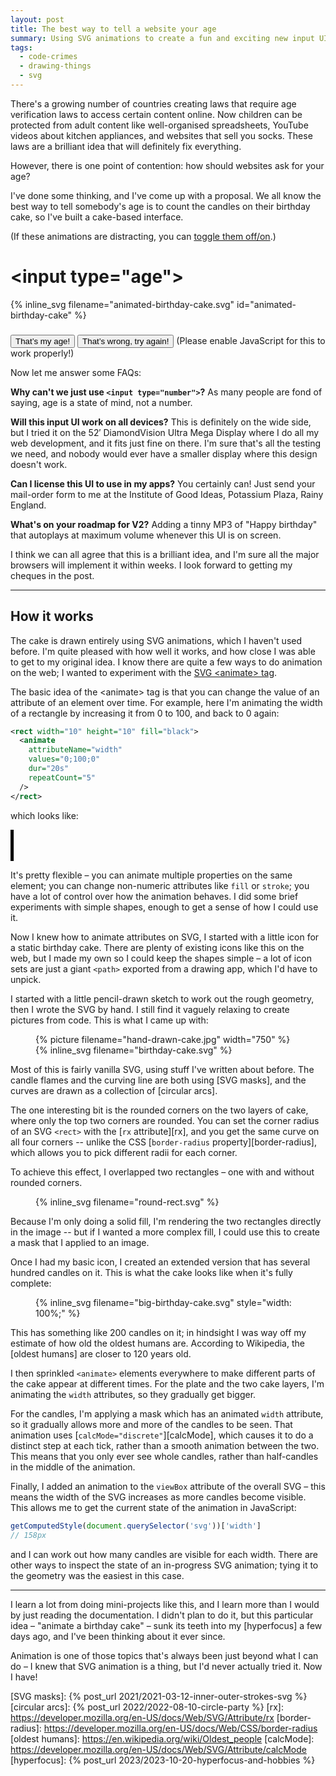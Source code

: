 ```yaml
---
layout: post
title: The best way to tell a website your age
summary: Using SVG animations to create a fun and exciting new input UI.
tags:
  - code-crimes
  - drawing-things
  - svg
---
```

There's a growing number of countries creating laws that require age verification laws to access certain content online.
Now children can be protected from adult content like well-organised spreadsheets, YouTube videos about kitchen appliances, and websites that sell you socks.
These laws are a brilliant idea that will definitely fix everything.

However, there is one point of contention: how should websites ask for your age?

I've done some thinking, and I've come up with a proposal.
We all know the best way to tell somebody's age is to count the candles on their birthday cake, so I've built a cake-based interface.

<style type="x-text/scss">
  $width: calc(100vw - 3 * #{$default-padding} - env(safe-area-inset-left) - env(safe-area-inset-right) - 6px);

  #cakeInput {

    /* Imagine we want a layout like this, where W is the full width of
     * the window, T is the text, and C is the cake.
     *
     *      WWWWWWWWWWWW|WWWWWWWWWWWW
     *          TTTTTTTT|TTTTTTTT
     *       CCCCCCCCCCC|CCCCCCCCCCC
     *
     * By default, the cake will be aligned flush left with the text:
     *
     *      WWWWWWWWWWWW|WWWWWWWWWWWW
     *          TTTTTTTT|TTTTTTTT
     *          CCCCCCCCCCC|CCCCCCCCCCC
     *
     * But we want it pushing against the left-hand side of the window.
     * Then we work out the margin we need to push it left by by taking
     * the difference of half the width of the cake, and half the width
     * of the text.
     *
     *      WWWWWWWWWWWW|WWWWWWWWWWWW
     *          TTTTTTTT|TTTTTTTT
     *          ^^^^^^^^
     *           = 50%
     *
     *       CCCCCCCCCCC|CCCCCCCCCCC
     *       ^^^^^^^^^^^
     *        = #{$width} / 2
     *
     */

    width: $width;
    margin-left:  calc(-1 * (#{$width} / 2 - 50%));
    background: #ff00d022;
    border: 3px solid #ff00d0;
    border-radius: 10px;
    text-align: center;
    font-family: 'Comic Sans MS', 'Comic Sans', sans-serif;
    color: #ff00d0;
    padding-bottom: 1em;
    padding-left: $default-padding;
    overflow: scroll;

    display: inline-block;

    h1 {
      color: #ff00d0;
    }

    @media screen and (max-width: $max-width + $default-padding * 2) {
      margin-left:  0;
      margin-right: 0;
    }

    button {
      background: #ff00d0;
      color: white;
      font-size: 1.2em;
      border-radius: 10px;
      padding: 3px 10px;
      border: 3px solid #ff00d0;
      font-family: 'Comic Sans MS', 'Comic Sans', sans-serif;
    }

    button:active {
      translate: 0 3px;
    }
  }
</style>

<p id="reducedMotionWarning">
  (If these animations are distracting, you can <a onclick="script:toggleAllAnimations()" style="cursor: pointer; text-decoration: underline">toggle them off/on</a>.)
</p>

<div id="cakeInput">
  <h1>&lt;input type="age"&gt;</h1>

  {%
    inline_svg
    filename="animated-birthday-cake.svg"
    id="animated-birthday-cake"
  %}

  <h3 id="age">
  </h3>

  <button onclick="script:document.querySelector('svg').pauseAnimations();">
    That’s my age!
  </button>

  <button onclick="script:restartAnimation();">
    That’s wrong, try again!
  </button>

  <noscript>
    (Please enable JavaScript for this to work properly!)
  </noscript>
</div>

<script>
  function restartAnimation() {
    const currentSvg = document.querySelector('svg#animated-birthday-cake');

    const newSvg = currentSvg.cloneNode(true);  /* deep = true */

    currentSvg.after(newSvg);
    currentSvg.remove();
  }

  function getCurrentAge() {
    const width = getComputedStyle(document.querySelector('svg#animated-birthday-cake'))['width'];
    const pixels = Number(width.replace(/px/, ''));

    const candleCount = Math.floor((pixels - 50) / 2 / 10) - 2;

    if (candleCount <= 1) {
      document.querySelector("#age").innerHTML = "You were only just born!";
    } else {
      document.querySelector("#age").innerHTML = `You are ${candleCount} years old!`;
    }
  }

  function toggleAllAnimations() {
    document.querySelectorAll("svg").forEach(svg => svg.pauseAnimations());
  }

  window.onload = function() {
    const isReduced =
      window.matchMedia(`(prefers-reduced-motion: reduce)`) === true |
      window.matchMedia(`(prefers-reduced-motion: reduce)`).matches === true;

    if (!!isReduced) {
      toggleAllAnimations();
      document.querySelector("#reducedMotionWarning").innerHTML = "(You have the “prefers reduced motion” setting, so I’ve disabled the animations. If you want to see them, you can <a onclick=\"script:toggleAllAnimations()\" style=\"cursor: pointer; text-decoration: underline;\">toggle them on/off</a>.)"
    }

    window.setInterval(getCurrentAge, 10);
  }
</script>

Now let me answer some FAQs:

**Why can't we just use `<input type="number">`?**
As many people are fond of saying, age is a state of mind, not a number.

**Will this input UI work on all devices?**
This is definitely on the wide side, but I tried it on the 52′ DiamondVision Ultra Mega Display where I do all my web development, and it fits just fine on there.
I'm sure that's all the testing we need, and nobody would ever have a smaller display where this design doesn't work.

**Can I license this UI to use in my apps?**
You certainly can!
Just send your mail-order form to me at the Institute of Good Ideas, Potassium Plaza, Rainy England.

**What's on your roadmap for V2?**
Adding a tinny MP3 of "Happy birthday" that autoplays at maximum volume whenever this UI is on screen.

I think we can all agree that this is a brilliant idea, and I'm sure all the major browsers will implement it within weeks.
I look forward to getting my cheques in the post.

[trunarla]: https://www.instagram.com/mewtru/

---

## How it works

The cake is drawn entirely using SVG animations, which I haven't used before.
I'm quite pleased with how well it works, and how close I was able to get to my original idea.
I know there are quite a few ways to do animation on the web; I wanted to experiment with the [SVG &lt;animate&gt; tag][animate].

The basic idea of the &lt;animate&gt; tag is that you can change the value of an attribute of an element over time.
For example, here I'm animating the width of a rectangle by increasing it from 0 to 100, and back to 0 again:

```xml
<rect width="10" height="10" fill="black">
  <animate
    attributeName="width"
    values="0;100;0"
    dur="20s"
    repeatCount="5"
  />
</rect>
```

which looks like:

<svg xmlns="http://www.w3.org/2000/svg" xmlns:xlink="http://www.w3.org/1999/xlink" viewBox="0 0 100 10" width="100%">
  <rect width="100" height="100" fill="black">
    <animate
      attributeName="width"
      values="0;100;0"
      dur="20s"
      repeatCount="5"
    />
  </rect>
</svg>

It's pretty flexible – you can animate multiple properties on the same element; you can change non-numeric attributes like `fill` or `stroke`; you have a lot of control over how the animation behaves.
I did some brief experiments with simple shapes, enough to get a sense of how I could use it.

Now I knew how to animate attributes on SVG, I started with a little icon for a static birthday cake.
There are plenty of existing icons like this on the web, but I made my own so I could keep the shapes simple – a lot of icon sets are just a giant `<path>` exported from a drawing app, which I'd have to unpick.

I started with a little pencil-drawn sketch to work out the rough geometry, then I wrote the SVG by hand.
I still find it vaguely relaxing to create pictures from code.
This is what I came up with:

<style type="x-text/scss">
  #two_columns {
    display: grid;
    grid-template-columns: 2fr 1fr;
    grid-gap: $default-grid-gap;
    align-items: center;
  }
</style>

<figure id="two_columns">
  {%
    picture
    filename="hand-drawn-cake.jpg"
    width="750"
  %}
  {%
    inline_svg
    filename="birthday-cake.svg"
  %}
</figure>

Most of this is fairly vanilla SVG, using stuff I've written about before.
The candle flames and the curving line are both using [SVG masks], and the curves are drawn as a collection of [circular arcs].

The one interesting bit is the rounded corners on the two layers of cake, where only the top two corners are rounded.
You can set the corner radius of an SVG `<rect>` with the [`rx` attribute][rx], and you get the same curve on all four corners -- unlike the CSS [`border-radius` property][border-radius], which allows you to pick different radii for each corner.

To achieve this effect, I overlapped two rectangles – one with and without rounded corners.

<figure>
  {%
    inline_svg
    filename="round-rect.svg"
  %}
</figure>

Because I'm only doing a solid fill, I'm rendering the two rectangles directly in the image -- but if I wanted a more complex fill, I could use this to create a mask that I applied to an image.

Once I had my basic icon, I created an extended version that has several hundred candles on it.
This is what the cake looks like when it's fully complete:

<figure>
  {%
    inline_svg
    filename="big-birthday-cake.svg"
    style="width: 100%;"
  %}
</figure>

This has something like 200 candles on it; in hindsight I was way off my estimate of how old the oldest humans are.
According to Wikipedia, the [oldest humans] are closer to 120 years old.

I then sprinkled `<animate>` elements everywhere to make different parts of the cake appear at different times.
For the plate and the two cake layers, I'm animating the `width` attributes, so they gradually get bigger.

For the candles, I'm applying a mask which has an animated `width` attribute, so it gradually allows more and more of the candles to be seen.
That animation uses [`calcMode="discrete"`][calcMode], which causes it to do a distinct step at each tick, rather than a smooth animation between the two.
This means that you only ever see whole candles, rather than half-candles in the middle of the animation.

Finally, I added an animation to the `viewBox` attribute of the overall SVG – this means the width of the SVG increases as more candles become visible.
This allows me to get the current state of the animation in JavaScript:

```javascript
getComputedStyle(document.querySelector('svg'))['width']
// 158px
```

and I can work out how many candles are visible for each width.
There are other ways to inspect the state of an in-progress SVG animation; tying it to the geometry was the easiest in this case.

---

I learn a lot from doing mini-projects like this, and I learn more than I would by just reading the documentation.
I didn't plan to do it, but this particular idea – "animate a birthday cake" – sunk its teeth into my [hyperfocus] a few days ago, and I've been thinking about it ever since.

Animation is one of those topics that's always been just beyond what I can do – I knew that SVG animation is a thing, but I'd never actually tried it.
Now I have!

[animate]: https://developer.mozilla.org/en-US/docs/Web/SVG/Element/animate
[SVG masks]: {% post_url 2021/2021-03-12-inner-outer-strokes-svg %}
[circular arcs]: {% post_url 2022/2022-08-10-circle-party %}
[rx]: https://developer.mozilla.org/en-US/docs/Web/SVG/Attribute/rx
[border-radius]: https://developer.mozilla.org/en-US/docs/Web/CSS/border-radius
[oldest humans]: https://en.wikipedia.org/wiki/Oldest_people
[calcMode]: https://developer.mozilla.org/en-US/docs/Web/SVG/Attribute/calcMode
[hyperfocus]: {% post_url 2023/2023-10-20-hyperfocus-and-hobbies %}
